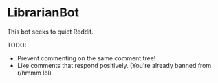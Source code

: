 # LibrarianBot
This bot seeks to quiet Reddit. 

TODO:
- Prevent commenting on the same comment tree!
- Like comments that respond positively. (You're already banned from r/hmmm lol)